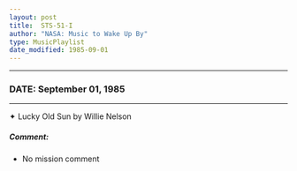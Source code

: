 ```yaml
---
layout: post
title:  STS-51-I
author: "NASA: Music to Wake Up By"
type: MusicPlaylist
date_modified: 1985-09-01
---
```


----
### DATE: September 01, 1985
----
✦ Lucky Old Sun by Willie Nelson

##### Comment:
* No mission comment
